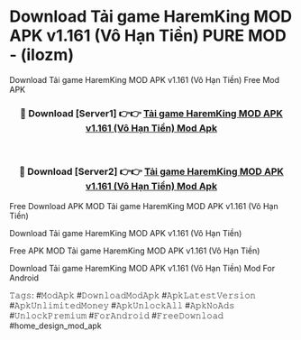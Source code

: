 # Download Tải game HaremKing MOD APK v1.161 (Vô Hạn Tiền) PURE MOD - (ilozm)
Download Tải game HaremKing MOD APK v1.161 (Vô Hạn Tiền) Free Mod APK

<div align="center">
<h3>🔴 Download [Server1] 👉👉 <a href="https://apk-comot.site?title=Tải_game_HaremKing_MOD_APK_v1.161_(Vô_Hạn_Tiền)">Tải game HaremKing MOD APK v1.161 (Vô Hạn Tiền) Mod Apk</a></h3><br>

<h3>🔴 Download [Server2] 👉👉 <a href="https://apk-comot.site?title=Tải_game_HaremKing_MOD_APK_v1.161_(Vô_Hạn_Tiền)">Tải game HaremKing MOD APK v1.161 (Vô Hạn Tiền) Mod Apk</a></h3>
</div>


Free Download APK MOD Tải game HaremKing MOD APK v1.161 (Vô Hạn Tiền)

Download Tải game HaremKing MOD APK v1.161 (Vô Hạn Tiền) 

Free APK MOD Tải game HaremKing MOD APK v1.161 (Vô Hạn Tiền) 

Download Tải game HaremKing MOD APK v1.161 (Vô Hạn Tiền) Mod For Android

𝚃𝚊𝚐𝚜: #𝙼𝚘𝚍𝙰𝚙𝚔 #𝙳𝚘𝚠𝚗𝚕𝚘𝚊𝚍𝙼𝚘𝚍𝙰𝚙𝚔 #𝙰𝚙𝚔𝙻𝚊𝚝𝚎𝚜𝚝𝚅𝚎𝚛𝚜𝚒𝚘𝚗 #𝙰𝚙𝚔𝚄𝚗𝚕𝚒𝚖𝚒𝚝𝚎𝚍𝙼𝚘𝚗𝚎𝚢 #𝙰𝚙𝚔𝚄𝚗𝚕𝚘𝚌𝚔𝙰𝚕𝚕 #𝙰𝚙𝚔𝙽𝚘𝙰𝚍𝚜 #𝚄𝚗𝚕𝚘𝚌𝚔𝙿𝚛𝚎𝚖𝚒𝚞𝚖 #𝙵𝚘𝚛𝙰𝚗𝚍𝚛𝚘𝚒𝚍 #𝙵𝚛𝚎𝚎𝙳𝚘𝚠𝚗𝚕𝚘𝚊𝚍 #home_design_mod_apk